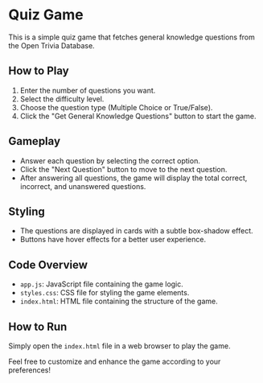 # Quiz Game

This is a simple quiz game that fetches general knowledge questions from the Open Trivia Database.

## How to Play

1. Enter the number of questions you want.
2. Select the difficulty level.
3. Choose the question type (Multiple Choice or True/False).
4. Click the "Get General Knowledge Questions" button to start the game.

## Gameplay

- Answer each question by selecting the correct option.
- Click the "Next Question" button to move to the next question.
- After answering all questions, the game will display the total correct, incorrect, and unanswered questions.

## Styling

- The questions are displayed in cards with a subtle box-shadow effect.
- Buttons have hover effects for a better user experience.

## Code Overview

- `app.js`: JavaScript file containing the game logic.
- `styles.css`: CSS file for styling the game elements.
- `index.html`: HTML file containing the structure of the game.

## How to Run

Simply open the `index.html` file in a web browser to play the game.

Feel free to customize and enhance the game according to your preferences!
